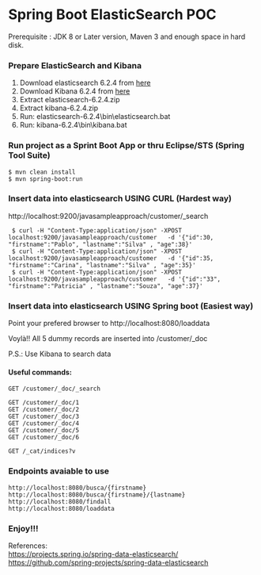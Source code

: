 # Spring Boot ElasticSearch POC

 Prerequisite : JDK 8 or Later version,
                Maven 3 and
                enough space in hard disk.

### Prepare ElasticSearch and Kibana

01) Download elasticsearch 6.2.4 from [here](https://www.elastic.co/downloads/elasticsearch)
02) Download Kibana 6.2.4 from [here](https://www.elastic.co/downloads/kibana)
03) Extract elasticsearch-6.2.4.zip
04) Extract kibana-6.2.4.zip     
05) Run: elasticsearch-6.2.4\bin\elasticsearch.bat
06) Run: kibana-6.2.4\bin\kibana.bat


### Run project as a Sprint Boot App or thru Eclipse/STS (Spring Tool Suite)
    $ mvn clean install
    $ mvn spring-boot:run

### Insert data into elasticsearch USING CURL (Hardest way)

http://localhost:9200/javasampleapproach/customer/_search

     $ curl -H "Content-Type:application/json" -XPOST localhost:9200/javasampleapproach/customer   -d '{"id":30, "firstname":"Pablo", "lastname":"Silva" , "age":38}'
     $ curl -H "Content-Type:application/json" -XPOST localhost:9200/javasampleapproach/customer   -d '{"id":35, "firstname":"Carina", "lastname":"Silva" , "age":35}'
     $ curl -H "Content-Type:application/json" -XPOST localhost:9200/javasampleapproach/customer   -d '{"id":"33", "firstname":"Patricia" , "lastname":"Souza", "age":37}'
 
### Insert data into elasticsearch USING Spring boot (Easiest way)

Point your prefered browser to http://localhost:8080/loaddata

Voylà!! All 5 dummy records are inserted into /customer/_doc

P.S.: Use Kibana to search data

####  Useful commands:

	GET /customer/_doc/_search

	GET /customer/_doc/1
	GET /customer/_doc/2
	GET /customer/_doc/3
	GET /customer/_doc/4
	GET /customer/_doc/5
	GET /customer/_doc/6

	GET /_cat/indices?v


### Endpoints avaiable to use

	http://localhost:8080/busca/{firstname}
	http://localhost:8080/busca/{firstname}/{lastname}
	http://localhost:8080/findall
	http://localhost:8080/loaddata



### Enjoy!!!

References: <br />
https://projects.spring.io/spring-data-elasticsearch/ <br />
https://github.com/spring-projects/spring-data-elasticsearch <br />

                  

